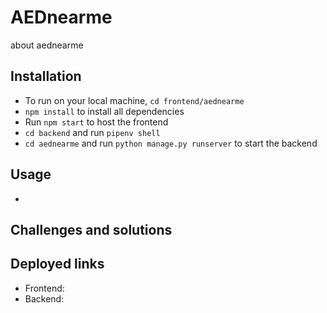 # AEDnearme
about aednearme

## Installation 
- To run on your local machine, `cd frontend/aednearme`
- `npm install` to install all dependencies
- Run `npm start` to host the frontend
- `cd backend` and run `pipenv shell`
- `cd aednearme` and run `python manage.py runserver` to start the backend

## Usage
- 

## Challenges and solutions

## Deployed links
- Frontend: 
- Backend: 